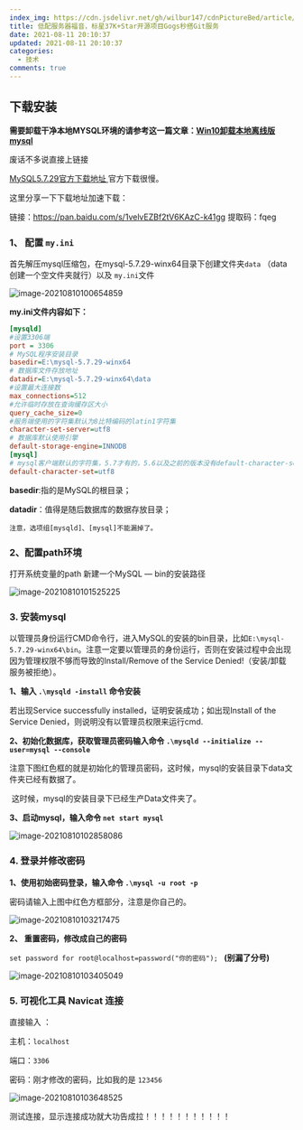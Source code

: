 ```yaml
---
index_img: https://cdn.jsdelivr.net/gh/wilbur147/cdnPictureBed/article/20210810101525.png
title: 低配服务器福音，标星37K+Star开源项目Gogs秒搭Git服务
date: 2021-08-11 20:10:37
updated: 2021-08-11 20:10:37
categories:
  - 技术
comments: true
---
```


## 下载安装

**需要卸载干净本地MYSQL环境的请参考这一篇文章：[Win10卸载本地离线版mysql](https://www.weiye.link/297.html)**



废话不多说直接上链接

 [MySQL5.7.29官方下载地址 ](https://dev.mysql.com/downloads/mysql/5.7.html) 官方下载很慢。

这里分享一下下载地址加速下载：

链接：https://pan.baidu.com/s/1velvEZBf2tV6KAzC-k41gg 
提取码：fqeg

### 1、 配置 `my.ini`

首先解压mysql压缩包，在mysql-5.7.29-winx64目录下创建文件夹`data` （data创建一个空文件夹就行）以及 `my.ini`文件



![image-20210810100654859](https://cdn.jsdelivr.net/gh/wilbur147/cdnPictureBed/article/20210810100654.png)



**my.ini文件内容如下：**

```ini
[mysqld]
#设置3306端
port = 3306
# MySQL程序安装目录
basedir=E:\mysql-5.7.29-winx64
# 数据库文件存放地址
datadir=E:\mysql-5.7.29-winx64\data 
#设置最大连接数
max_connections=512
#允许临时存放在查询缓存区大小
query_cache_size=0
#服务端使用的字符集默认为8比特编码的latin1字符集
character-set-server=utf8
# 数据库默认使用引擎
default-storage-engine=INNODB
[mysql]
# mysql客户端默认的字符集，5.7才有的，5.6以及之前的版本没有default-character-set属性
default-character-set=utf8
```

**basedir**:指的是MySQL的根目录；

**datadir**：值得是随后数据库的数据存放目录；

`注意，选项组[mysqld]、[mysql]不能漏掉了。`



### 2、配置path环境

打开系统变量的path 新建一个MySQL — bin的安装路径

![image-20210810101525225](https://cdn.jsdelivr.net/gh/wilbur147/cdnPictureBed/article/20210810101525.png)



### 3. 安装mysql

以管理员身份运行CMD命令行，进入MySQL的安装的bin目录，比如`E:\mysql-5.7.29-winx64\bin`。注意一定要以管理员的身份运行，否则在安装过程中会出现因为管理权限不够而导致的Install/Remove of the Service Denied!（安装/卸载服务被拒绝）。

**1、输入 `.\mysqld -install` 命令安装**

若出现Service successfully installed，证明安装成功；如出现Install of the Service Denied，则说明没有以管理员权限来运行cmd.

**2、初始化数据库，获取管理员密码输入命令 `.\mysqld --initialize --user=mysql --console`**

注意下图红色框的就是初始化的管理员密码，这时候，mysql的安装目录下data文件夹已经有数据了。

​    这时候，mysql的安装目录下已经生产Data文件夹了。

**3、启动mysql，输入命令 `net start mysql`**



![image-20210810102858086](https://cdn.jsdelivr.net/gh/wilbur147/cdnPictureBed/article/20210810102858.png)



### 4. 登录并修改密码

**1、使用初始密码登录，输入命令 `.\mysql -u root -p`**

密码请输入上图中红色方框部分，注意是你自己的。

![image-20210810103217475](https://cdn.jsdelivr.net/gh/wilbur147/cdnPictureBed/article/20210810103217.png)



**2、 重置密码，修改成自己的密码**

`set password for root@localhost=password("你的密码"); ` **(别漏了分号)**

![image-20210810103405049](https://cdn.jsdelivr.net/gh/wilbur147/cdnPictureBed/article/20210810103405.png)



### 5. 可视化工具 Navicat 连接

直接输入 ：

主机：`localhost` 

端口：`3306`

密码：刚才修改的密码，比如我的是 `123456`

![image-20210810103648525](https://cdn.jsdelivr.net/gh/wilbur147/cdnPictureBed/article/20210810103648.png)



测试连接，显示连接成功就大功告成拉！！！！！！！！！！！




